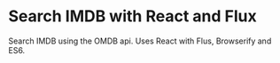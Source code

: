 # Search IMDB with React and Flux
Search IMDB using the OMDB api. Uses React with Flus, Browserify and ES6.
